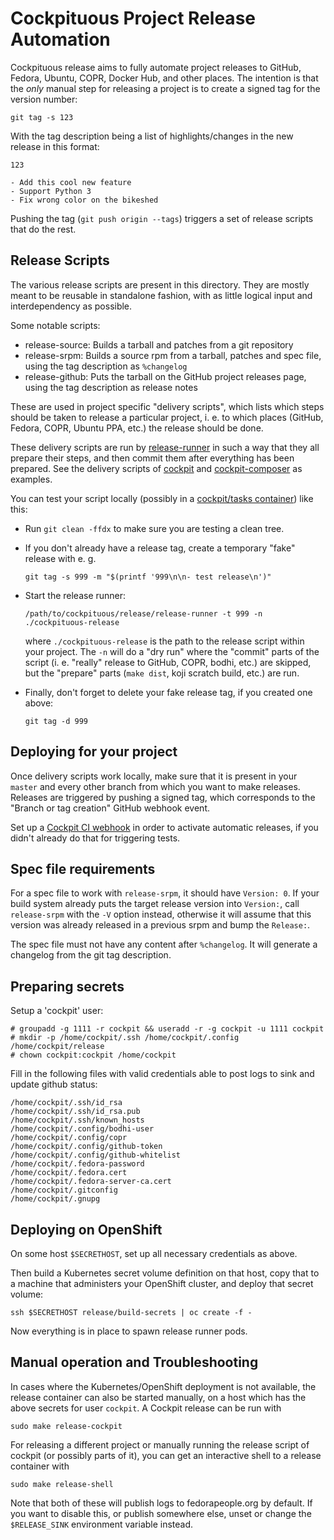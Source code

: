 # Cockpituous Project Release Automation

Cockpituous release aims to fully automate project releases to GitHub, Fedora,
Ubuntu, COPR, Docker Hub, and other places. The intention is that the *only*
manual step for releasing a project is to create a signed tag for the version
number:

    git tag -s 123

With the tag description being a list of highlights/changes in the new release
in this format:

    123

    - Add this cool new feature
    - Support Python 3
    - Fix wrong color on the bikeshed

Pushing the tag (`git push origin --tags`) triggers a set of release scripts
that do the rest.

## Release Scripts

The various release scripts are present in this directory. They are mostly
meant to be reusable in standalone fashion, with as little logical input
and interdependency as possible.

Some notable scripts:

 * release-source: Builds a tarball and patches from a git repository
 * release-srpm: Builds a source rpm from a tarball, patches and spec file,
   using the tag description as `%changelog`
 * release-github: Puts the tarball on the GitHub project releases page, using
   the tag description as release notes

These are used in project specific "delivery scripts", which lists which steps
should be taken to release a particular project, i. e. to which places (GitHub,
Fedora, COPR, Ubuntu PPA, etc.) the release should be done.

These delivery scripts are run by [release-runner](./release-runner) in such a
way that they all prepare their steps, and then commit them after everything
has been prepared. See the delivery scripts of
[cockpit](https://github.com/cockpit-project/cockpit/blob/master/tools/cockpituous-release)
and
[cockpit-composer](https://github.com/osbuild/cockpit-composer/blob/master/utils/cockpituous-release)
as examples.

You can test your script locally (possibly in a
[cockpit/tasks container](https://hub.docker.com/r/cockpit/tasks/)) like
this:

 * Run `git clean -ffdx` to make sure you are testing a clean tree.

 * If you don't already have a release tag, create a temporary "fake" release
   with e. g.

       git tag -s 999 -m "$(printf '999\n\n- test release\n')"

 * Start the release runner:

       /path/to/cockpituous/release/release-runner -t 999 -n ./cockpituous-release

   where `./cockpituous-release` is the path to the release script within your
   project. The `-n` will do a "dry run" where the "commit" parts of the script
   (i. e. "really" release to GitHub, COPR, bodhi, etc.) are skipped, but the
   "prepare" parts (`make dist`, koji scratch build, etc.) are run.

 * Finally, don't forget to  delete your fake release tag, if you created one
   above:

       git tag -d 999

## Deploying for your project

Once delivery scripts work locally, make sure that it is present in your
`master` and every other branch from which you want to make releases. Releases
are triggered by pushing a signed tag, which corresponds to the "Branch or
tag creation" GitHub webhook event.

Set up a [Cockpit CI webhook](../tasks/#let-github-webhook-trigger-actions) in
order to activate automatic releases, if you didn't already do that for
triggering tests.

## Spec file requirements

For a spec file to work with `release-srpm`, it should have `Version: 0`.
If your build system already puts the target release version into `Version:`,
call `release-srpm` with the `-V` option instead, otherwise it will assume that
this version was already released in a previous srpm and bump the `Release:`.

The spec file must not have any content after `%changelog`. It will generate a
changelog from the git tag description.

## Preparing secrets

Setup a 'cockpit' user:

    # groupadd -g 1111 -r cockpit && useradd -r -g cockpit -u 1111 cockpit
    # mkdir -p /home/cockpit/.ssh /home/cockpit/.config /home/cockpit/release
    # chown cockpit:cockpit /home/cockpit

Fill in the following files with valid credentials able to post logs to sink and
update github status:

    /home/cockpit/.ssh/id_rsa
    /home/cockpit/.ssh/id_rsa.pub
    /home/cockpit/.ssh/known_hosts
    /home/cockpit/.config/bodhi-user
    /home/cockpit/.config/copr
    /home/cockpit/.config/github-token
    /home/cockpit/.config/github-whitelist
    /home/cockpit/.fedora-password
    /home/cockpit/.fedora.cert
    /home/cockpit/.fedora-server-ca.cert
    /home/cockpit/.gitconfig
    /home/cockpit/.gnupg

## Deploying on OpenShift

On some host `$SECRETHOST`, set up all necessary credentials as above.

Then build a Kubernetes secret volume definition on that host, copy that to a
machine that administers your OpenShift cluster, and deploy that secret volume:

    ssh $SECRETHOST release/build-secrets | oc create -f -

Now everything is in place to spawn release runner pods.

## Manual operation and Troubleshooting

In cases where the Kubernetes/OpenShift deployment is not available, the
release container can also be started manually, on a host which has the above
secrets for user `cockpit`. A Cockpit release can be run with

    sudo make release-cockpit

For releasing a different project or manually running the release script of
cockpit (or possibly parts of it), you can get an interactive shell to a
release container with

    sudo make release-shell

Note that both of these will publish logs to fedorapeople.org by default. If
you want to disable this, or publish somewhere else, unset or change the
`$RELEASE_SINK` environment variable instead.
